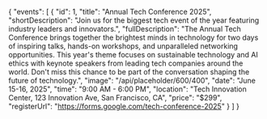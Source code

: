 {
    "events": 
    [
      {
        "id": 1,
        "title": "Annual Tech Conference 2025",
        "shortDescription": "Join us for the biggest tech event of the year featuring industry leaders and innovators.",
        "fullDescription": "The Annual Tech Conference brings together the brightest minds in technology for two days of inspiring talks, hands-on workshops, and unparalleled networking opportunities. This year's theme focuses on sustainable technology and AI ethics with keynote speakers from leading tech companies around the world. Don't miss this chance to be part of the conversation shaping the future of technology.",
        "image": "/api/placeholder/600/400",
        "date": "June 15-16, 2025",
        "time": "9:00 AM - 6:00 PM",
        "location": "Tech Innovation Center, 123 Innovation Ave, San Francisco, CA",
        "price": "$299",
        "registerUrl": "https://forms.google.com/tech-conference-2025"
      }
    ]
  }